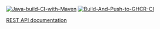 [![Java-build-CI-with-Maven](https://github.com/iPrody/iPrody-Devs-Gr0000000008-product-service/actions/workflows/build.yml/badge.svg)](https://github.com/iPrody/iPrody-Devs-Gr0000000008-product-service/actions/workflows/build.yml)
[![Build-And-Push-to-GHCR-CI](https://github.com/iPrody/iPrody-Devs-Gr0000000008-product-service/actions/workflows/push_to_registry.yml/badge.svg)](https://github.com/iPrody/iPrody-Devs-Gr0000000008-product-service/actions/workflows/push_to_registry.yml)

[REST API documentation](http://localhost:8787/swagger-ui/index.html)